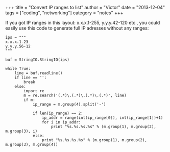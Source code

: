 +++
title = "Convert IP ranges to list"
author = "Victor"
date = "2013-12-04"
tags = ["coding", "networking"]
category = "notes"
+++

If you got IP ranges in this layout: x.x.x.1-255, y.y.y.42-120 etc., you could easily use this code to generate full IP adresses without any ranges:

~~~.python
ips = """
x.x.x.1-23
y.y.y.56-12
"""

buf = StringIO.StringIO(ips)

while True:
    line = buf.readline()
    if line == '':
        break
    else:
        import re
        m = re.search('(.*)\.(.*)\.(.*)\.(.*)', line)
        if m:
            ip_range = m.group(4).split('-')

            if len(ip_range) == 2:
                ip_addr = range(int(ip_range[0]), int(ip_range[1])+1)
                for i in ip_addr:
                    print "%s.%s.%s.%s" % (m.group(1), m.group(2), m.group(3), i)
            else:
                print "%s.%s.%s.%s" % (m.group(1), m.group(2), m.group(3), m.group(4))

~~~
